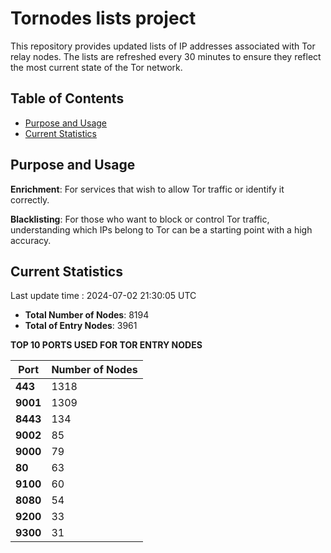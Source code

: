 # Tornodes lists project

This repository provides updated lists of IP addresses associated with Tor relay nodes. The lists are refreshed every 30 minutes to ensure they reflect the most current state of the Tor network.

## Table of Contents

- [Purpose and Usage](#purpose-and-usage)
- [Current Statistics](#current-statistics)


## Purpose and Usage

**Enrichment**: For services that wish to allow Tor traffic or identify it correctly.

**Blacklisting**: For those who want to block or control Tor traffic, understanding which IPs belong to Tor can be a starting point with a high accuracy.

## Current Statistics

Last update time : 2024-07-02 21:30:05 UTC

- **Total Number of Nodes**: 8194
- **Total of Entry Nodes**: 3961

**TOP 10 PORTS USED FOR TOR ENTRY NODES**

| **Port** | **Number of Nodes** |
|------|-----------------|
| **443**   | 1318  |
| **9001**   | 1309  |
| **8443**   | 134  |
| **9002**   | 85  |
| **9000**   | 79  |
| **80**   | 63  |
| **9100**   | 60  |
| **8080**   | 54  |
| **9200**   | 33  |
| **9300**   | 31  |

